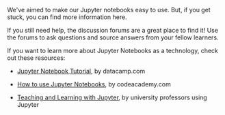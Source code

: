 We've aimed to make our Jupyter notebooks easy to use. But, if you get stuck, you can find more information here.

If you still need help, the discussion forums are a great place to find it! Use the forums to ask questions and source answers from your fellow learners.

If you want to learn more about Jupyter Notebooks as a technology, check out these resources:

- [Jupyter Notebook Tutorial](https://www.datacamp.com/community/tutorials/tutorial-jupyter-notebook), by datacamp.com

- [How to use Jupyter Notebooks](https://www.codecademy.com/articles/how-to-use-jupyter-notebooks), by codeacademy.com

- [Teaching and Learning with Jupyter](https://jupyter4edu.github.io/jupyter-edu-book/), by university professors using Jupyter
